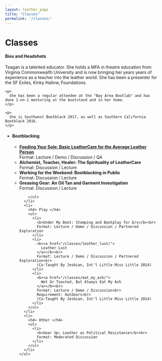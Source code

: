 ```yaml
---
layout: leather_page
title: "Classes"
permalink: '/classes/'
---
```

# Classes

<div class="row headroom">
  <div class="col-sm-6">
    <h4> Bios and Headshots </h4>
    <p>
      Teagan is a talented educator. She holds a MFA in theatre education from Virginia Commonwealth University and is now bringing her years years of experience as a teacher into the leather world. She has been a presenter for the SF Exiles, Kinky Hallow, Foundations.
    </p>

    <p>
      She has been a regular attendee at the "Bay Area Bootlab" and has done 1-on-1 mentoring at the bootstand and in her home.
    </p>

    <p>
      She is Southwest Bootblack 2017, as well as Southern California Bootblack 2016.
    </p>
  </div>
  <div class="col-sm-6">
    <ul>
      <li>
        <h4> Bootblacking </h4>
        <ul>
          <li>
            <a href="/classes/feeding_your_soul/">
              <b>Feeding Your Sole: Basic LeatherCare for the Average Leather Person</b><br>
            </a>
            Format: Lecture / Demo / Discussion / QA
          </li>
          <li>
            <b>Alchemist, Teacher, Healer: The Spirituality of LeatherCare</b><br>
            Format: Discussion / Lecture
          </li>
          <li>
            <b>Working for the Weekend: Bootblacking in Public </b> <br>
            Format: Discussion / Lecture
          </li>
          <li>
            <b> Greasing Gear: An Oil Tan and Garment Investigation</b> <br>
            Format: Discussion / Lecture
          </li>

        </ul>
      </li>
      <li>
        <h4> Play </h4>
        <ul>
          <li>
            <b>Under My Boot: Stomping and Bootplay for D/s</b><br>
            Format: Lecture / Demo / Discussion / Partnered Exploration
          </li>
          <li>
            <b><a href="/classes/leather_lust/">
              Leather Lust
            </a></b><br>
            Format: Lecture / Demo / Discussion / Partnered Exploration<br>
            (Co-Taught By Jesbian, Int'l Little Miss Little 2014)
          </li>
          <li>
            <b><a href="/classes/eat_my_ash/">
              Wet Or Toasted, But Always Eat My Ash
            </a></b><br>
            Format: Lecture / Demo / Discussion<br>
            Requirement: Outdoors<br>
            (Co-Taught By Jesbian, Int'l Little Miss Little 2014)
          </li>
        </ul>
      </li>
      <li>
        <h4> Other </h4>
        <ul>
          <li>
            <b>Gear Up: Leather as Political Resistance</b><br>
            Format: Moderated Discussion
          </li>
        </ul>
      </li>
    </ul>
  </div>
</div>
